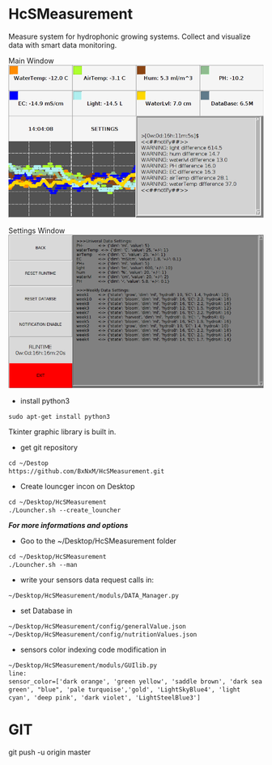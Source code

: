 # HcSMeasurement
Measure system for hydrophonic growing systems. Collect and visualize data with smart data monitoring.

Main Window
![main_window](https://github.com/BxNxM/HcSMeasurement/blob/master/demo_images/HcSmainScreen.png?raw=true)

Settings Window
![settings_window](https://github.com/BxNxM/HcSMeasurement/blob/master/demo_images/HcSsettingsScreen.png?raw=true)


* install python3

```
sudo apt-get install python3
```
Tkinter graphic library is built in.

* get git repository

```
cd ~/Destop
https://github.com/BxNxM/HcSMeasurement.git
```

* Create louncger incon on Desktop

```
cd ~/Desktop/HcSMeasurement
./Louncher.sh --create_louncher
```

***For more informations and options***

* Goo to the ~/Desktop/HcSMeasurement folder

```
cd ~/Desktop/HcSMeasurement
./Louncher.sh --man 
``` 

* write your sensors data request calls in:

```
~/Desktop/HcSMeasurement/moduls/DATA_Manager.py
```

* set Database in

```
~/Desktop/HcSMeasurement/config/generalValue.json
~/Desktop/HcSMeasurement/config/nutritionValues.json
```

* sensors color indexing code modification in

```
~/Desktop/HcSMeasurement/moduls/GUIlib.py
line: 
sensor_color=['dark orange', 'green yellow', 'saddle brown', 'dark sea green', "blue", 'pale turquoise','gold', 'LightSkyBlue4', 'light cyan', 'deep pink', 'dark violet', 'LightSteelBlue3']
```

# GIT
git push -u origin master
